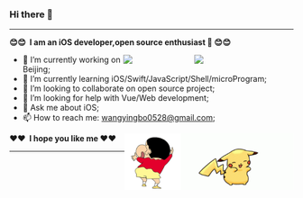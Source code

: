 ### Hi there 👋
----

**😊😊 &nbsp;I am an iOS developer,open source enthusiast &nbsp;😊😊**


<!-- https://github.com/anuraghazra/github-readme-stats/blob/master/readme_cn.md -->
<!-- <img align="right" src="https://github-readme-stats.vercel.app/api?username=ChenYilong&title_color=00FFBD&show_icons=true&icon_color=00FFBD&text_color=00FFBD&bg_color=01033F&hide_title=false" /> -->
<img  align="right" width="35%" src="https://github-readme-stats.vercel.app/api?username=wangyingbo&theme=radical&line_height=45&show_icons=1" />
<img align="right" width="25%" src="https://github-readme-stats.anuraghazra1.vercel.app/api/top-langs/?username=wangyingbo&theme=radical&hide_langs_below=0" />


- 🔭 I’m currently working on Beijing;
- 🌱 I’m currently learning iOS/Swift/JavaScript/Shell/microProgram;
- 👯 I’m looking to collaborate on open source project;
- 🤔 I’m looking for help with Vue/Web development;
- 💬 Ask me about iOS;
- 📫 How to reach me: wangyingbo0528@gmail.com;
<!-- - 😄 Pronouns: ... -->
<!-- - ⚡ Fun fact: ... -->

<img align="right" src="https://raw.githubusercontent.com/wangyingbo/PrivateImages/master/2020/pikachu.gif" width="200">

<img align="right" src="https://raw.githubusercontent.com/wangyingbo/Leecason/master/shin_chan.gif" width="100">

**❤️❤️&nbsp; I hope you like me&nbsp;❤️❤️**

----


<!--
**wangyingbo/wangyingbo** is a ✨ _special_ ✨ repository because its `README.md` (this file) appears on your GitHub profile.

Here are some ideas to get you started:

- 🔭 I’m currently working on ...
- 🌱 I’m currently learning ...
- 👯 I’m looking to collaborate on ...
- 🤔 I’m looking for help with ...
- 💬 Ask me about ...
- 📫 How to reach me: ...
- 😄 Pronouns: ...
- ⚡ Fun fact: ...
-->
